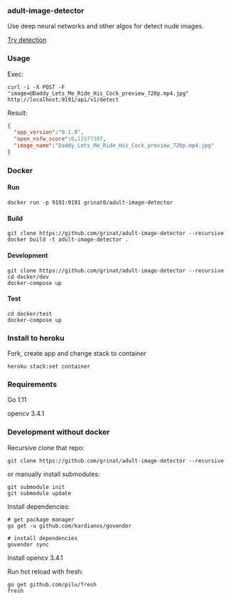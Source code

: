 ### adult-image-detector
Use deep neural networks and other algos for detect nude images. 

[Try detection](https://adult-image-detector.herokuapp.com/)

### Usage
Exec:
```
curl -i -X POST -F "image=@Daddy_Lets_Me_Ride_His_Cock_preview_720p.mp4.jpg" http://localhost:9191/api/v1/detect
```
Result:
```json
{
  "app_version":"0.1.0",
  "open_nsfw_score":0.11577397,
  "image_name":"Daddy_Lets_Me_Ride_His_Cock_preview_720p.mp4.jpg"
}
```

### Docker
#### Run
```
docker run -p 9191:9191 grinat0/adult-image-detector
```

#### Build
```
git clone https://github.com/grinat/adult-image-detector --recursive
docker build -t adult-image-detector .
```

#### Development
```
git clone https://github.com/grinat/adult-image-detector --recursive
cd docker/dev
docker-compose up
```

#### Test
```
cd docker/test
docker-compose up
```

### Install to heroku
Fork, create app and change stack to container
```
heroku stack:set container
```

### Requirements
Go 1.11

opencv 3.4.1

### Development without docker
Recursive clone that repo:
```
git clone https://github.com/grinat/adult-image-detector --recursive
```
or manually install submodules:
```
git submodule init
git submodule update
```

Install dependencies:
```
# get package manager
go get -u github.com/kardianos/govendor

# install dependencies
govendor sync
```

Install opencv 3.4.1

Run hot reload with fresh:
```
go get github.com/pilu/fresh
fresh
```
